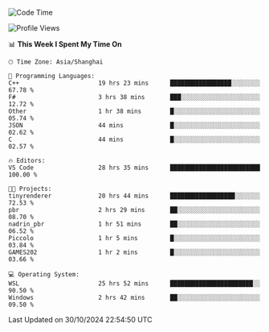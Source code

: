 <!--START_SECTION:waka-->
![Code Time](http://img.shields.io/badge/Code%20Time-2%2C096%20hrs%2023%20mins-blue)

![Profile Views](http://img.shields.io/badge/Profile%20Views-0-blue)

📊 **This Week I Spent My Time On** 

```text
🕑︎ Time Zone: Asia/Shanghai

💬 Programming Languages: 
C++                      19 hrs 23 mins      █████████████████░░░░░░░░   67.78 % 
F#                       3 hrs 38 mins       ███░░░░░░░░░░░░░░░░░░░░░░   12.72 % 
Other                    1 hr 38 mins        █░░░░░░░░░░░░░░░░░░░░░░░░   05.74 % 
JSON                     44 mins             █░░░░░░░░░░░░░░░░░░░░░░░░   02.62 % 
C                        44 mins             █░░░░░░░░░░░░░░░░░░░░░░░░   02.57 % 

🔥 Editors: 
VS Code                  28 hrs 35 mins      █████████████████████████   100.00 % 

🐱‍💻 Projects: 
tinyrenderer             20 hrs 44 mins      ██████████████████░░░░░░░   72.53 % 
pbr                      2 hrs 29 mins       ██░░░░░░░░░░░░░░░░░░░░░░░   08.70 % 
nadrin_pbr               1 hr 51 mins        ██░░░░░░░░░░░░░░░░░░░░░░░   06.52 % 
Piccolo                  1 hr 5 mins         █░░░░░░░░░░░░░░░░░░░░░░░░   03.84 % 
GAMES202                 1 hr 2 mins         █░░░░░░░░░░░░░░░░░░░░░░░░   03.66 % 

💻 Operating System: 
WSL                      25 hrs 52 mins      ███████████████████████░░   90.50 % 
Windows                  2 hrs 42 mins       ██░░░░░░░░░░░░░░░░░░░░░░░   09.50 % 
```


 Last Updated on 30/10/2024 22:54:50 UTC
<!--END_SECTION:waka-->